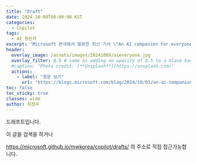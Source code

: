 ```yaml
---
title: "Draft"
date: 2024-10-09T00:00:00 KST
categories:
  - Copilot
tags:
  - AI 동반자
excerpt: "Microsoft 본사에서 발표한 최신 기사 \"An AI companion for everyone\"에서는 인공지능(AI)이 우리의 일상 속에서 어떻게 변화를 이끌어낼지에 대해 소개하고 있습니다. 이번 포스팅에서는 이 기사를 요약하여 여러분께 전달드리고자 합니다."
header:
  overlay_image: /assets/images/20241009/aieveryone.jpg
  overlay_filter: 0.5 # same as adding an opacity of 0.5 to a black background
  #caption: "Photo credit: [**Unsplash**](https://unsplash.com)"
  actions:
    - label: "원문 보기"
      url: "https://blogs.microsoft.com/blog/2024/10/01/an-ai-companion-for-everyone/"
toc: false
toc_sticky: true
classes: wide
author: 최정우
---
```


드래프트입니다.

이 글을 검색을 하거나

https://microsoft.github.io/mwkorea/copilot/drafts/ 의 주소로 직접 접근가능합니다.
 
